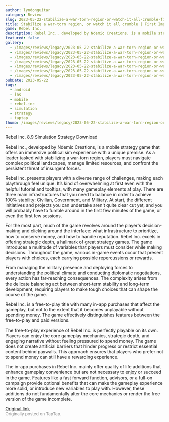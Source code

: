 ```yaml
---
author: lyndonguitar
category: Review
slug: 2023-05-22-stabilize-a-war-torn-region-or-watch-it-all-crumble-first-impressions-rebel-inc
title: Stabilize a war-torn region, or watch it all crumble | First Impressions - Rebel Inc.
game: Rebel Inc.
description: Rebel Inc., developed by Ndemic Creations, is a mobile strategy game that offers an immersive political sim experience with a unique premise. As a leader tasked with stabilizing a war-torn region, players must navigate complex political landscapes, manage limited resources, and confront the persistent threat of insurgent forces.
featured: false
gallery:
  - /images/reviews/legacy/2023-05-22-stabilize-a-war-torn-region-or-watch-it-all-crumble--first-impressions---rebel-inc-0.avif
  - /images/reviews/legacy/2023-05-22-stabilize-a-war-torn-region-or-watch-it-all-crumble--first-impressions---rebel-inc-1.avif
  - /images/reviews/legacy/2023-05-22-stabilize-a-war-torn-region-or-watch-it-all-crumble--first-impressions---rebel-inc-2.avif
  - /images/reviews/legacy/2023-05-22-stabilize-a-war-torn-region-or-watch-it-all-crumble--first-impressions---rebel-inc-3.avif
  - /images/reviews/legacy/2023-05-22-stabilize-a-war-torn-region-or-watch-it-all-crumble--first-impressions---rebel-inc-4.avif
  - /images/reviews/legacy/2023-05-22-stabilize-a-war-torn-region-or-watch-it-all-crumble--first-impressions---rebel-inc-5.avif
  - /images/reviews/legacy/2023-05-22-stabilize-a-war-torn-region-or-watch-it-all-crumble--first-impressions---rebel-inc-6.avif
pubDate: 2023-05-22
tags:
  - android
  - ios
  - mobile
  - rebel-inc
  - simulation
  - strategy
  - taptap
thumb: /images/reviews/legacy/2023-05-22-stabilize-a-war-torn-region-or-watch-it-all-crumble--first-impressions---rebel-inc-0.avif
---
```


Rebel Inc.
8.9
Simulation
Strategy
Download

Rebel Inc., developed by Ndemic Creations, is a mobile strategy game that offers an immersive political sim experience with a unique premise. As a leader tasked with stabilizing a war-torn region, players must navigate complex political landscapes, manage limited resources, and confront the persistent threat of insurgent forces.

Rebel Inc. presents players with a diverse range of challenges, making each playthrough feel unique. It’s kind of overwhelming at first even with the helpful tutorial and tooltips, with many gameplay elements at play. There are three main infrastructures that you need to balance in order to achieve 100% stability: Civilian, Government, and Military. At start, the different initiatives and projects you can undertake aren't quite clear cut yet, and you will probably have to fumble around in the first few minutes of the game, or even the first few sessions.

For the most part, much of the game revolves around the player's decision-making and clicking around the interface: what infrastructure to prioritize, how to conserve money, and how to handle reputation. Rebel Inc. excels in offering strategic depth, a hallmark of great strategy games. The game introduces a multitude of variables that players must consider while making decisions. Throughout the game, various in-game events occur that present players with choices, each carrying possible repercussions or rewards.

From managing the military presence and deploying forces to understanding the political climate and conducting diplomatic negotiations, every action has far-reaching consequences. The complexity arises from the delicate balancing act between short-term stability and long-term development, requiring players to make tough choices that can shape the course of the game.

Rebel Inc. is a free-to-play title with many in-app purchases that affect the gameplay, but not to the extent that it becomes unplayable without spending money. The game effectively distinguishes features between the free-to-play and paid versions.

The free-to-play experience of Rebel Inc. is perfectly playable on its own. Players can enjoy the core gameplay mechanics, strategic depth, and engaging narrative without feeling pressured to spend money. The game does not create artificial barriers that hinder progress or restrict essential content behind paywalls. This approach ensures that players who prefer not to spend money can still have a rewarding experience.

The in-app purchases in Rebel Inc. mainly offer quality of life additions that enhance gameplay convenience but are not necessary to enjoy or succeed in the game. Features like a fast forward function, advisors, or a full-on campaign provide optional benefits that can make the gameplay experience more solid, or introduce new variables to play with. However, these additions do not fundamentally alter the core mechanics or render the free version of the game incomplete.

[Original link](https://www.taptap.io/post/5548344)<br><span style="font-size: 0.95em; color: #888;">Originally posted on TapTap.</span>